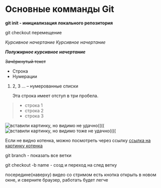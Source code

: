 # Основные комманды Git

**git init - инициализация локального репозитория**

git checkout перемещение 

*Курсивное начертание*
 _Курсивное начертание_

***Полужирное курсивное начертание***

~~Зачёркнутый текст~~

* Строка
* Нумерации

1. 2, 3 … – нумерованные списки


   Эта строка имеет отступ в три пробела.

> * строка 1
> * строка 2
> * строка 3

![вставили картинку, но видимо не удачно((((](C:/Users/1/Desktop/gitt/28.09/kat.jpg)
<image src="https://www.google.com/url?sa=i&url=https%3A%2F%2Fru.wikipedia.org%2Fwiki%2F%25D0%259A%25D0%25BE%25D1%2582%25D1%2591%25D0%25BD%25D0%25BE%25D0%25BA&psig=AOvVaw0ebJyowC_N8UAQR4idsrSG&ust=1696000484852000&source=images&cd=vfe&ved=0CBEQjRxqFwoTCOjHgKbMzYEDFQAAAAAdAAAAABAE" alt="вставили картинку, но видимо тоже не удачно((((">

Если не видно котенка, можно посмотреть через ссылку [ссылка на картинку котенка](https://ru.wikipedia.org/wiki/%D0%9A%D0%BE%D1%82%D1%91%D0%BD%D0%BE%D0%BA#/media/%D0%A4%D0%B0%D0%B9%D0%BB:1-month-old_kittens_32.jpg)

git branch - показать все ветки

git checkout -b name - созд и переход на след ветку

посередине(наверху) видео со стримом есть кнопка открыть в новом окне, и сверните браузер, работать будет легче